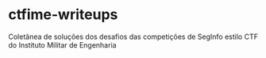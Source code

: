 # ctfime-writeups
Coletânea de soluções dos desafios das competições de SegInfo estilo CTF do Instituto Militar de Engenharia
